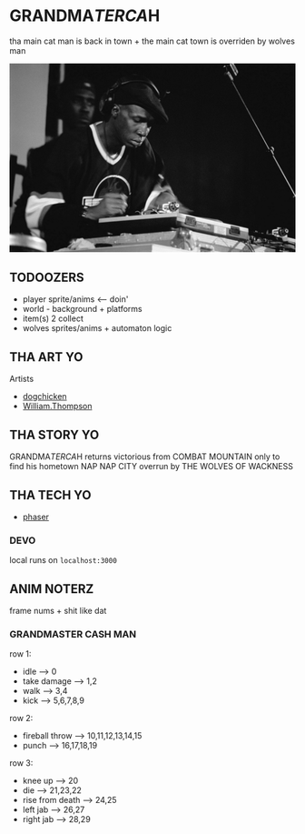 # GRANDMA$TER CA$H

tha main cat man is back in town + the main cat town is overriden by wolves man

![grandmaster flash](/assets/grandmaster-F.jpeg)

## TODOOZERS

- player sprite/anims <-- doin'
- world - background + platforms
- item(s) 2 collect
- wolves sprites/anims + automaton logic

## THA ART YO

Artists
- [dogchicken](https://opengameart.org/users/dogchicken)
- [William.Thompson](https://opengameart.org/users/williamthompsonj)

## THA STORY YO

GRANDMA$TER CA$H returns victorious from COMBAT MOUNTAIN only to find his hometown NAP NAP CITY overrun by THE WOLVES OF WACKNESS

## THA TECH YO

- [phaser](https://phaser.io/)

### DEVO

local runs on `localhost:3000`

## ANIM NOTERZ

frame nums + shit like dat

### GRANDMASTER CASH MAN

row 1:
- idle --> 0
- take damage --> 1,2
- walk --> 3,4
- kick --> 5,6,7,8,9

row 2:
- fireball throw --> 10,11,12,13,14,15
- punch --> 16,17,18,19

row 3:
- knee up --> 20
- die --> 21,23,22
- rise from death --> 24,25
- left jab --> 26,27
- right jab --> 28,29

